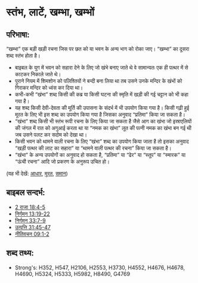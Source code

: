 # स्तंभ, लाटें, खम्भा, खम्भों #

## परिभाषा: ##

“खम्भा” एक बड़ी खड़ी रचना जिस पर छत को या भवन के अन्य भाग को रोका जाए। “खम्भा” का दूसरा शब्द स्तंभ होता है।

* बाइबल के युग में भवन को सहारा देने के लिए जो खंभे बनाए जाते थे वे सामान्यतः एक ही पत्थर में से काटकर निकाले जाते थे।
* पुराने नियम में शिमशोन को पलिश्तियों ने बन्दी बना लिया था तब उसने उनके मन्दिर के खंभों को गिराकर मन्दिर को ध्वंस कर दिया था।
* कभी-कभी “खंभा” शब्द किसी की कब्र या किसी घटना की स्मृति में खड़ी की गई चट्टान को भी कहा गया है।
* यह शब्द किसी देवी-देवता की मूर्ति की उपासना के संदर्भ में भी उपयोग किया गया है। किसी गढ़ी हुई मूरत के लिए भी इस शब्द का उपयोग किया गया है जिसका अनुवाद “प्रतिमा” किया जा सकता है।
* “खंभा” शब्द किसी भी स्तंभ रूपी रचना के लिए किया जा सकता है जैसे आग का खंभा जो इस्राएलियों की जंगल में रात को अगुआई करता था या “नमक का खंभा” लूत की पत्नी नमक का खंभा बन गई थी जब उसने पलट कर सदोम को देखा था।
* किसी भवन को थामने वाली रचना के लिए “खंभा” शब्द का उपयोग किया जाता है तो इसका अनुवाद “खड़ी पत्थर की लाट का सहारा” या “थामने वाली पत्थर की रचना” किया जा सकता है। 
* “खंभा” के अन्य उपयोगों का अनुवाद हो सकता है, “प्रतिमा” या “ढेर” या “स्तूप” या “स्मारक” या “ऊंची रचना” आदि जो प्रकरण के अनुरूप उचित हो।

(यह भी देखें: [आधार](../other/foundation.md), [मूरत](../other/idol.md), [समान](../other/image.md))

## बाइबल सन्दर्भ: ##

* [2 राजा 18:4-5](rc://hi/tn/help/2ki/18/04)
* [निर्गमन 13:19-22](rc://hi/tn/help/exo/13/19)
* [निर्गमन 33:7-9](rc://hi/tn/help/exo/33/07)
* [उत्पत्ति 31:45-47](rc://hi/tn/help/gen/31/45)
* [नीतिवचन 09:1-2](rc://hi/tn/help/pro/09/01)

## शब्द तथ्य: ##

* Strong's: H352, H547, H2106, H2553, H3730, H4552, H4676, H4678, H4690, H5324, H5333, H5982, H8490, G4769
